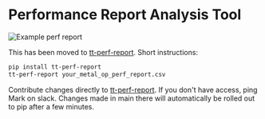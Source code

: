 # Performance Report Analysis Tool

![Example perf report](images/example_perf_report.png)

This has been moved to [tt-perf-report](https://github.com/tenstorrent/tt-perf-report). Short instructions:

```bash
pip install tt-perf-report
tt-perf-report your_metal_op_perf_report.csv
```

Contribute changes directly to [tt-perf-report](https://github.com/tenstorrent/tt-perf-report). If you don't have access, ping Mark on slack. Changes made in main there will automatically be rolled out to pip after a few minutes.
